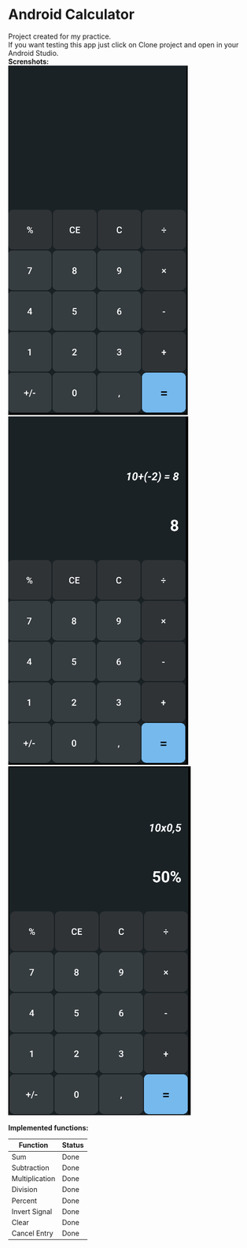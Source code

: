 # Android Calculator
Project created for my practice. <br/>
If you want testing this app just click on Clone project and open in your Android Studio.<br/>
<b>Screnshots: </b><br/>
<img src="print-calculadora-android-00.png"><br/>
<img src="print-calculadora-android-01.png"><br/>
<img src="print-calculadora-android-02.png"><br/>

<b>Implemented functions:</b>

Function     |  Status
---------    |---------
Sum          | Done
Subtraction  | Done
Multiplication| Done
Division     | Done
Percent      | Done 
Invert Signal| Done
Clear        | Done
Cancel Entry | Done
